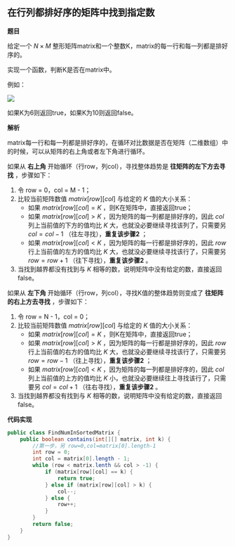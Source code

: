 ## 在行列都排好序的矩阵中找到指定数

**题目**

给定一个 $N × M$ 整形矩阵matrix和一个整数K，matrix的每一行和每一列都是排好序的。

实现一个函数，判断K是否在matrix中。

例如：

![](https://picbed-for-typora.oss-cn-beijing.aliyuncs.com/image/image-20220715164521262.png)

如果K为6则返回true，如果K为10则返回false。

**解析**

matrix每一行和每一列都是排好序的，在循环对比数据是否在矩阵（二维数组）中的时候，可以从矩阵的右上角或者左下角进行循环。

如果从 **右上角** 开始循环（行row，列col），寻找整体趋势是 **往矩阵的左下方去寻找** ，步骤如下：

1. 令 row = 0，col = M - 1；
2. 比较当前矩阵数值 $matrix[row][col]$ 与给定的 $K$ 值的大小关系：
    - 如果 $matrix[row][col] = K$ ，则K在矩阵中，直接返回true；
    - 如果 $matrix[row][col] > K$ ，因为矩阵的每一列都是排好序的，因此 $col$ 列上当前值的下方的值均比 $K$ 大，也就没必要继续寻找该列了，只需要另 $col = col - 1$ （往左寻找），**重复该步骤2** ；
    - 如果 $matrix[row][col] < K$ ，因为矩阵的每一行都是排好序的，因此 $row$ 行上当前值的左方的值均比 $K$ 大，也就没必要继续寻找该行了，只需要另 $row = row + 1$ （往下寻找），**重复该步骤2** 。
3. 当找到越界都没有找到与 $K$ 相等的数，说明矩阵中没有给定的数，直接返回false。

如果从 **左下角** 开始循环（行row，列col），寻找K值的整体趋势则变成了 **往矩阵的右上方去寻找** ，步骤如下：

1. 令 row = N  - 1，col = 0；
2. 比较当前矩阵数值 $matrix[row][col]$ 与给定的 $K$ 值的大小关系：
    - 如果 $matrix[row][col] = K$ ，则K在矩阵中，直接返回true；
    - 如果 $matrix[row][col] > K$ ，因为矩阵的每一行都是排好序的，因此 $row$ 行上当前值的右方的值均比 $K$ 大，也就没必要继续寻找该行了，只需要另 $row= row - 1$ （往上寻找），**重复该步骤2** ；
    - 如果 $matrix[row][col] < K$ ，因为矩阵的每一列都是排好序的，因此 $col$ 列上当前值的上方的值均比 $K$ 小，也就没必要继续往上寻找该行了，只需要另 $col= col+ 1$ （往右寻找），**重复该步骤2** 。
3. 当找到越界都没有找到与 $K$ 相等的数，说明矩阵中没有给定的数，直接返回false。

**代码实现**

```java
public class FindNumInSortedMatrix {
    public boolean contains(int[][] matrix, int k) {
        //第一步，另 row=0,col=matrix[0].length-1
        int row = 0;
        int col = matrix[0].length - 1;
        while (row < matrix.lenth && col > -1) {
            if (matrix[row][col] == k) {
                return true;
            } else if (matrix[row][col] > k) {
                col--;
            } else {
                row++;
            }
        }
        return false;
    }
}
```

